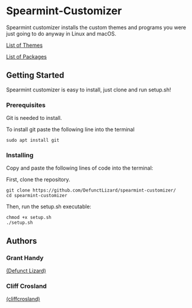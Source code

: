 # Spearmint-Customizer
Spearmint customizer installs the custom themes and programs you were just going to do anyway in Linux and macOS.

[List of Themes](https://github.com/DefunctLizard/spearmint-customizer/wiki/List-of-custom-themes)

[List of Packages](https://github.com/DefunctLizard/spearmint-customizer/wiki/List-of-Packages)

## Getting Started
Spearmint customizer is easy to install, just clone and run setup.sh!

### Prerequisites
Git is needed to install.

To install git paste the following line into the terminal
```
sudo apt install git
```
### Installing
Copy and paste the following lines of code into the terminal:

First, clone the repository.
```
git clone https://github.com/DefunctLizard/spearmint-customizer/
cd spearmint-customizer
```
Then, run the setup.sh executable:
```
chmod +x setup.sh
./setup.sh
```
## Authors

### Grant Handy
[(Defunct Lizard)](https://github.com/DefunctLizard)

### Cliff Crosland
[(cliffcrosland)](https://github.com/cliffcrosland)
